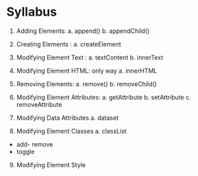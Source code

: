 # Syllabus

1. Adding Elements: 
a. append()
b. appendChild()

2. Creating Elements : 
a. createElement 

3. Modifying Element Text : 
a. textContent
b. innerText

4. Modifying Element HTML: only way
a. innerHTML

5. Removing Elements:
a. remove()
b. removeChild()

6. Modifying Element Attributes:
a. getAttribute
b. setAttribute
c. removeAttribute

7. Modifying Data Attributes
a. dataset

8. Modifying Element Classes
a. classList
- add- remove
- toggle

9. Modifying Element Style

